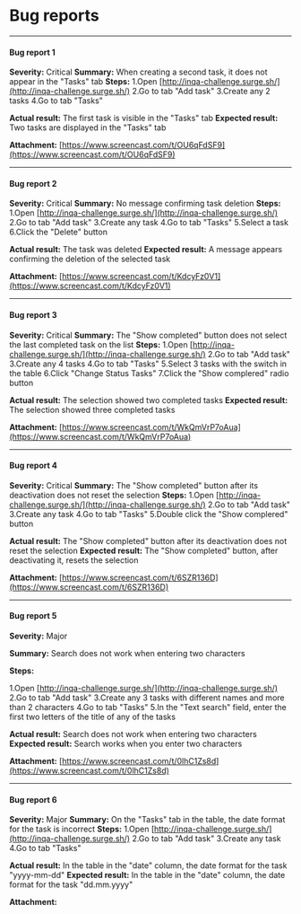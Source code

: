 # Bug reports
***

#### Bug report 1

**Severity:** Critical
**Summary:** When creating a second task, it does not appear in the "Tasks" tab
**Steps:**
1.Open [http://inqa-challenge.surge.sh/](http://inqa-challenge.surge.sh/)
2.Go to tab "Add task"
3.Create any 2 tasks
4.Go to tab "Tasks"

**Actual result:** The first task is visible in the "Tasks" tab
**Expected result:** Two tasks are displayed in the "Tasks" tab

**Attachment:** [https://www.screencast.com/t/OU6qFdSF9](https://www.screencast.com/t/OU6qFdSF9)

***
#### Bug report 2

**Severity:** Critical
**Summary:** No message confirming task deletion
**Steps:**
1.Open [http://inqa-challenge.surge.sh/](http://inqa-challenge.surge.sh/)
2.Go to tab "Add task"
3.Create any task
4.Go to tab "Tasks"
5.Select a task
6.Click the "Delete" button

**Actual result:** The task was deleted
**Expected result:** A message appears confirming the deletion of the selected task

**Attachment:** [https://www.screencast.com/t/KdcyFz0V1](https://www.screencast.com/t/KdcyFz0V1)

***
#### Bug report 3
**Severity:** Critical
**Summary:** The "Show completed" button does not select the last completed task on the list
**Steps:**
1.Open [http://inqa-challenge.surge.sh/](http://inqa-challenge.surge.sh/)
2.Go to tab "Add task"
3.Create any 4 tasks
4.Go to tab "Tasks"
5.Select 3 tasks with the switch in the table
6.Click "Change Status Tasks"
7.Click the "Show complered" radio button

**Actual result:** The selection showed two completed tasks
**Expected result:** The selection showed three completed tasks

**Attachment:** [https://www.screencast.com/t/WkQmVrP7oAua](https://www.screencast.com/t/WkQmVrP7oAua)

***
#### Bug report 4
**Severity:** Critical
**Summary:** The "Show completed" button after its deactivation does not reset the selection
**Steps:**
1.Open [http://inqa-challenge.surge.sh/](http://inqa-challenge.surge.sh/)
2.Go to tab "Add task"
3.Create any task
4.Go to tab "Tasks"
5.Double click the "Show complered" button

**Actual result:** The "Show completed" button after its deactivation does not reset the selection
**Expected result:** The "Show completed" button, after deactivating it, resets the selection

**Attachment:** [https://www.screencast.com/t/6SZR136D](https://www.screencast.com/t/6SZR136D)

***
#### Bug report 5
**Severity:** Major


**Summary:** Search does not work when entering two characters


**Steps:**


1.Open [http://inqa-challenge.surge.sh/](http://inqa-challenge.surge.sh/)
2.Go to tab "Add task"
3.Create any 3 tasks with different names and more than 2 characters
4.Go to tab "Tasks"
5.In the "Text search" field, enter the first two letters of the title of any of the tasks

**Actual result:** Search does not work when entering two characters
**Expected result:** Search works when you enter two characters

**Attachment:** [https://www.screencast.com/t/0lhC1Zs8d](https://www.screencast.com/t/0lhC1Zs8d)

***
#### Bug report 6
**Severity:** Major
**Summary:** On the "Tasks" tab in the table, the date format for the task is incorrect
**Steps:**
1.Open [http://inqa-challenge.surge.sh/](http://inqa-challenge.surge.sh/)
2.Go to tab "Add task"
3.Create any task
4.Go to tab "Tasks"

**Actual result:** In the table in the "date" column, the date format for the task "yyyy-mm-dd"
**Expected result:** In the table in the "date" column, the date format for the task "dd.mm.yyyy"

**Attachment:** 
